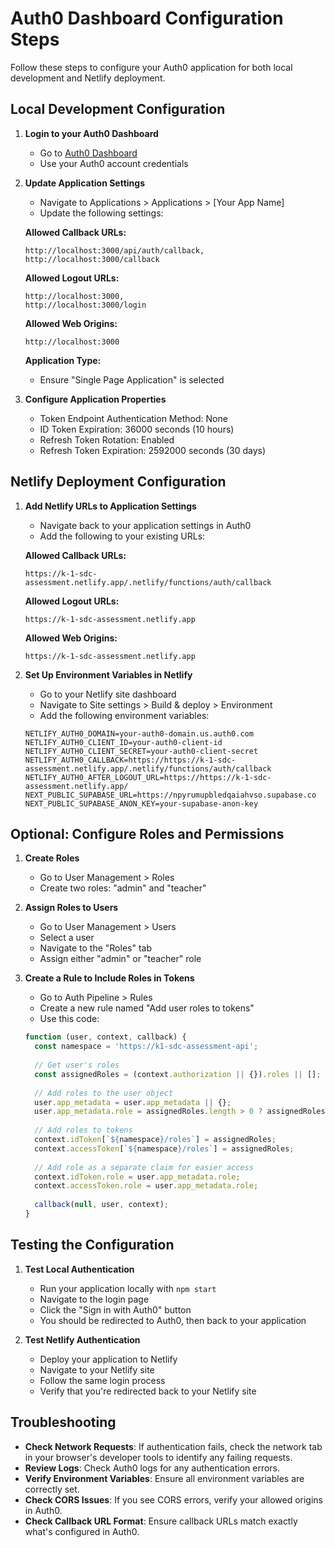 # Auth0 Dashboard Configuration Steps

Follow these steps to configure your Auth0 application for both local development and Netlify deployment.

## Local Development Configuration

1. **Login to your Auth0 Dashboard** 
   - Go to [Auth0 Dashboard](https://manage.auth0.com/)
   - Use your Auth0 account credentials

2. **Update Application Settings**
   - Navigate to Applications > Applications > [Your App Name]
   - Update the following settings:

   **Allowed Callback URLs:**
   ```
   http://localhost:3000/api/auth/callback,
   http://localhost:3000/callback
   ```

   **Allowed Logout URLs:**
   ```
   http://localhost:3000,
   http://localhost:3000/login
   ```

   **Allowed Web Origins:**
   ```
   http://localhost:3000
   ```

   **Application Type:**
   - Ensure "Single Page Application" is selected

3. **Configure Application Properties**
   - Token Endpoint Authentication Method: None
   - ID Token Expiration: 36000 seconds (10 hours)
   - Refresh Token Rotation: Enabled
   - Refresh Token Expiration: 2592000 seconds (30 days)

## Netlify Deployment Configuration

1. **Add Netlify URLs to Application Settings**
   - Navigate back to your application settings in Auth0
   - Add the following to your existing URLs:

   **Allowed Callback URLs:**
   ```
   https://k-1-sdc-assessment.netlify.app/.netlify/functions/auth/callback
   ```

   **Allowed Logout URLs:**
   ```
   https://k-1-sdc-assessment.netlify.app
   ```

   **Allowed Web Origins:**
   ```
   https://k-1-sdc-assessment.netlify.app
   ```

2. **Set Up Environment Variables in Netlify**
   - Go to your Netlify site dashboard
   - Navigate to Site settings > Build & deploy > Environment
   - Add the following environment variables:

   ```
   NETLIFY_AUTH0_DOMAIN=your-auth0-domain.us.auth0.com
   NETLIFY_AUTH0_CLIENT_ID=your-auth0-client-id
   NETLIFY_AUTH0_CLIENT_SECRET=your-auth0-client-secret
   NETLIFY_AUTH0_CALLBACK=https://https://k-1-sdc-assessment.netlify.app/.netlify/functions/auth/callback
   NETLIFY_AUTH0_AFTER_LOGOUT_URL=https://https://k-1-sdc-assessment.netlify.app/
   NEXT_PUBLIC_SUPABASE_URL=https://npyrumupbledqaiahvso.supabase.co
   NEXT_PUBLIC_SUPABASE_ANON_KEY=your-supabase-anon-key
   ```

## Optional: Configure Roles and Permissions

1. **Create Roles**
   - Go to User Management > Roles
   - Create two roles: "admin" and "teacher"

2. **Assign Roles to Users**
   - Go to User Management > Users
   - Select a user
   - Navigate to the "Roles" tab
   - Assign either "admin" or "teacher" role

3. **Create a Rule to Include Roles in Tokens**
   - Go to Auth Pipeline > Rules
   - Create a new rule named "Add user roles to tokens"
   - Use this code:

   ```javascript
   function (user, context, callback) {
     const namespace = 'https://k1-sdc-assessment-api';
     
     // Get user's roles
     const assignedRoles = (context.authorization || {}).roles || [];
     
     // Add roles to the user object
     user.app_metadata = user.app_metadata || {};
     user.app_metadata.role = assignedRoles.length > 0 ? assignedRoles[0] : 'teacher';
     
     // Add roles to tokens
     context.idToken[`${namespace}/roles`] = assignedRoles;
     context.accessToken[`${namespace}/roles`] = assignedRoles;
     
     // Add role as a separate claim for easier access
     context.idToken.role = user.app_metadata.role;
     context.accessToken.role = user.app_metadata.role;
     
     callback(null, user, context);
   }
   ```

## Testing the Configuration

1. **Test Local Authentication**
   - Run your application locally with `npm start`
   - Navigate to the login page
   - Click the "Sign in with Auth0" button
   - You should be redirected to Auth0, then back to your application

2. **Test Netlify Authentication**
   - Deploy your application to Netlify
   - Navigate to your Netlify site
   - Follow the same login process
   - Verify that you're redirected back to your Netlify site

## Troubleshooting

- **Check Network Requests**: If authentication fails, check the network tab in your browser's developer tools to identify any failing requests.
- **Review Logs**: Check Auth0 logs for any authentication errors.
- **Verify Environment Variables**: Ensure all environment variables are correctly set.
- **Check CORS Issues**: If you see CORS errors, verify your allowed origins in Auth0.
- **Check Callback URL Format**: Ensure callback URLs match exactly what's configured in Auth0. 
